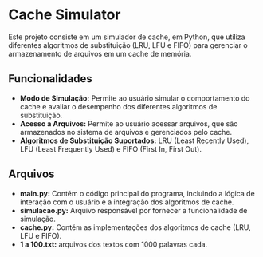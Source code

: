 # Cache Simulator

Este projeto consiste em um simulador de cache, em Python, que utiliza diferentes algoritmos
de substituição (LRU, LFU e FIFO) para gerenciar o armazenamento de arquivos em um cache de memória.

## Funcionalidades

- **Modo de Simulação:** Permite ao usuário simular o comportamento do cache e avaliar o desempenho dos diferentes algoritmos de substituição.
- **Acesso a Arquivos:** Permite ao usuário acessar arquivos, que são armazenados no sistema de arquivos e gerenciados pelo cache.
- **Algoritmos de Substituição Suportados:** LRU (Least Recently Used), LFU (Least Frequently Used) e FIFO (First In, First Out).

## Arquivos

- **main.py:** Contém o código principal do programa, incluindo a lógica de interação com o usuário e a integração dos algoritmos de cache.
- **simulacao.py:** Arquivo responsável por fornecer a funcionalidade de simulação.
- **cache.py:** Contém as implementações dos algoritmos de cache (LRU, LFU e FIFO).
- **1 a 100.txt:** arquivos dos textos com 1000 palavras cada.
